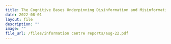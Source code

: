 ```yaml
---
title: The Cognitive Bases Underpinning Disinformation and Misinformation
date: 2022-08-01
layout: file
description: ""
image: ""
file_url: /files/information centre reports/aug-22.pdf
---
```


